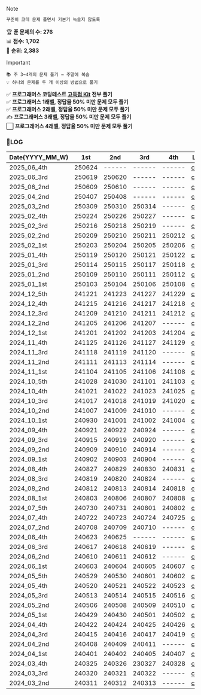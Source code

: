 > [!NOTE]
> ```sh
> 꾸준히 코테 문제 풀면서 기본기 녹슬지 않도록
> ```
> 🏆 **푼 문제의 수: 276**  
> 📊 **점수: 1,702**  
> 🏅 **순위: 2,383**
  
  
> [!IMPORTANT]
> ```
> 📚 주 3~4개의 문제 풀기 → 주말에 복습
> 💡 하나의 문제를 두 개 이상의 방법으로 풀기
>  ```
> ✅ **프로그래머스 코딩테스트 [고득점 Kit](https://school.programmers.co.kr/learn/challenges?tab=algorithm_practice_kit) 전부 풀기**  
> ✅ **프로그래머스 1래벨, 정답율 50% 미만 문제 모두 풀기**  
> ✅ **프로그래머스 2래벨, 정답율 50% 미만 문제 모두 풀기**  
> ✍️ **프로그래머스 3래벨, 정답율 50% 미만 문제 모두 풀기**  
> ⬜ **프로그래머스 4래벨, 정답율 50% 미만 문제 모두 풀기**  


### 📝LOG
| Date(YYYY_MM_W) | 1st | 2nd | 3rd | 4th | Link |
| ------------| ------ | ------ | ------ | ------ | -------------------------- |
| 2025_06_4th | 250624 | ------ | ------ | ------ | [code](/2025_06_4th.ipynb) |
| 2025_06_3rd | 250619 | 250620 | ------ | ------ | [code](/2025_06_3rd.ipynb) |
| 2025_06_2nd | 250609 | 250610 | ------ | ------ | [code](/2025_06_2nd.ipynb) |
| 2025_04_2nd | 250407 | 250408 | ------ | ------ | [code](/2025_04_2nd.ipynb) |
| 2025_03_2nd | 250309 | 250310 | 250314 | ------ | [code](/2025_03_2nd.ipynb) |
| 2025_02_4th | 250224 | 250226 | 250227 | ------ | [code](/2025_02_4th.ipynb) |
| 2025_02_3rd | 250216 | 250218 | 250219 | ------ | [code](/2025_02_3rd.ipynb) |
| 2025_02_2nd | 250209 | 250210 | 250211 | 250212 | [code](/2025_02_2nd.ipynb) |
| 2025_02_1st | 250203 | 250204 | 250205 | 250206 | [code](/2025_02_1st.ipynb) |
| 2025_01_4th | 250119 | 250120 | 250121 | 250122 | [code](/2025_01_4th.ipynb) |
| 2025_01_3rd | 250114 | 250115 | 250117 | 250118 | [code](/2025_01_3rd.ipynb) |
| 2025_01_2nd | 250109 | 250110 | 250111 | 250112 | [code](/2025_01_2nd.ipynb) |
| 2025_01_1st | 250103 | 250104 | 250106 | 250108 | [code](/2025_01_1st.ipynb) |
| 2024_12_5th | 241221 | 241223 | 241227 | 241229 | [code](/2024_12_5th.ipynb) |
| 2024_12_4th | 241215 | 241216 | 241217 | 241218 | [code](/2024_12_4th.ipynb) |
| 2024_12_3rd | 241209 | 241210 | 241211 | 241212 | [code](/2024_12_3rd.ipynb) |
| 2024_12_2nd | 241205 | 241206 | 241207 | ------ | [code](/2024_12_2nd.ipynb) |
| 2024_12_1st | 241201 | 241202 | 241203 | 241204 | [code](/2024_12_1st.ipynb) |
| 2024_11_4th | 241125 | 241126 | 241127 | 241129 | [code](/2024_11_4th.ipynb) |
| 2024_11_3rd | 241118 | 241119 | 241120 | ------ | [code](/2024_11_3rd.ipynb) |
| 2024_11_2nd | 241111 | 241113 | 241114 | ------ | [code](/2024_11_2nd.ipynb) |
| 2024_11_1st | 241104 | 241105 | 241106 | 241108 | [code](/2024_11_1st.ipynb) |
| 2024_10_5th | 241028 | 241030 | 241101 | 241103 | [code](/2024_10_5th.ipynb) |
| 2024_10_4th | 241021 | 241022 | 241023 | 241025 | [code](/2024_10_4th.ipynb) |
| 2024_10_3rd | 241017 | 241018 | 241019 | 241020 | [code](/2024_10_3rd.ipynb) |
| 2024_10_2nd | 241007 | 241009 | 241010 | ------ | [code](/2024_10_2nd.ipynb) |
| 2024_10_1st | 240930 | 241001 | 241002 | 241004 | [code](/2024_10_1st.ipynb) |
| 2024_09_4th | 240921 | 240922 | 240924 | ------ | [code](/2024_09_4th.ipynb) |
| 2024_09_3rd | 240915 | 240919 | 240920 | ------ | [code](/2024_09_3rd.ipynb) |
| 2024_09_2nd | 240909 | 240910 | 240914 | ------ | [code](/2024_09_2nd.ipynb) |
| 2024_09_1st | 240902 | 240903 | 240904 | ------ | [code](/2024_09_1st.ipynb) |
| 2024_08_4th | 240827 | 240829 | 240830 | 240831 | [code](/2024_08_4th.ipynb) |
| 2024_08_3rd | 240819 | 240820 | 240824 | ------ | [code](/2024_08_3rd.ipynb) |
| 2024_08_2nd | 240812 | 240813 | 240814 | 240818 | [code](/2024_08_2nd.ipynb) |
| 2024_08_1st | 240803 | 240806 | 240807 | 240808 | [code](/2024_08_1st.ipynb) |
| 2024_07_5th | 240730 | 240731 | 240801 | 240802 | [code](/2024_07_5th.ipynb) |
| 2024_07_4th | 240722 | 240723 | 240724 | 240725 | [code](/2024_07_4th.ipynb) |
| 2024_07_2nd | 240708 | 240709 | 240710 | ------ | [code](/2024_07_2nd.ipynb) |
| 2024_06_4th | 240623 | 240625 | ------ | ------ | [code](/2024_06_4th.ipynb) |
| 2024_06_3rd | 240617 | 240618 | 240619 | ------ | [code](/2024_06_3rd.ipynb) |
| 2024_06_2nd | 240610 | 240611 | 240612 | ------ | [code](/2024_06_2nd.ipynb) |
| 2024_06_1st | 240603 | 240604 | 240605 | 240607 | [code](/2024_06_1st.ipynb) |
| 2024_05_5th | 240529 | 240530 | 240601 | 240602 | [code](/2024_05_5th.ipynb) |
| 2024_05_4th | 240520 | 240521 | 240522 | 240523 | [code](/2024_05_4th.ipynb) |
| 2024_05_3rd | 240513 | 240514 | 240515 | 240516 | [code](/2024_05_3rd.ipynb) |
| 2024_05_2nd | 240506 | 240508 | 240509 | 240510 | [code](/2024_05_2nd.ipynb) |
| 2024_05_1st | 240429 | 240430 | 240501 | 240502 | [code](/2024_05_1st.ipynb) |
| 2024_04_4th | 240422 | 240424 | 240425 | 240426 | [code](/2024_04_4th.ipynb) |
| 2024_04_3rd | 240415 | 240416 | 240417 | 240419 | [code](/2024_04_3rd.ipynb) |
| 2024_04_2nd | 240408 | 240409 | 240411 | ------ | [code](/2024_04_2nd.ipynb) |
| 2024_04_1st | 240401 | 240402 | 240405 | 240407 | [code](/2024_04_1st.ipynb) |
| 2024_03_4th | 240325 | 240326 | 230327 | 240328 | [code](/2024_03_4th.ipynb) |
| 2024_03_3rd | 240320 | 240321 | 240322 | ------ | [code](/2024_03_3rd.ipynb) |
| 2024_03_2nd | 240311 | 240312 | 240313 | ------ | [code](/2024_03_2nd.ipynb) |

